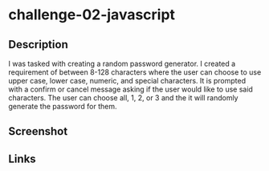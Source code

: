 # challenge-02-javascript

## Description
I was tasked with creating a random password generator. I created a requirement of between 8-128 characters where the user can choose to use upper case, lower case, numeric, and special characters. It is prompted with a confirm or cancel message asking if the user would like to use said characters. The user can choose all, 1, 2, or 3 and the it will randomly generate the password for them.

## Screenshot

## Links
